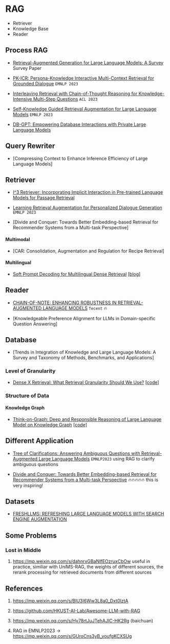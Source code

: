 # RAG

- Retriever
- Knowledge Base
- Reader

## Process RAG

- [Retrieval-Augmented Generation for Large Language Models: A Survey](https://arxiv.org/abs/2312.10997.pdf) Survey Paper

- [PK-ICR: Persona-Knowledge Interactive Multi-Context Retrieval for Grounded Dialogue](https://aclanthology.org/2023.emnlp-main.1020.pdf) `EMNLP 2023`

- [Interleaving Retrieval with Chain-of-Thought Reasoning for Knowledge-Intensive Multi-Step Questions](https://aclanthology.org/2023.acl-long.557.pdf) `ACL 2023`

- [Self-Knowledge Guided Retrieval Augmentation for Large Language Models](https://aclanthology.org/2023.findings-emnlp.691/) `EMNLP 2023`

- [DB-GPT: Empowering Database Interactions with Private Large Language Models](https://arxiv.org/pdf/2312.17449.pdf)

## Query Rewriter

- [Compressing Context to Enhance Inference Efficiency of Large Language Models]

## Retriever

- [I^3 Retriever: Incorporating Implicit Interaction in Pre-trained Language Models for Passage Retrieval](https://arxiv.org/abs/2306.02371)

- [Learning Retrieval Augmentation for Personalized Dialogue Generation](https://aclanthology.org/2023.emnlp-main.154.pdf) `EMNLP 2023`

- [Divide and Conquer: Towards Better Embedding-based Retrieval for Recommender Systems from a Multi-task Perspective]


#### Multimodal

- [CAR: Consolidation, Augmentation and Regulation for Recipe Retrieval]

#### Multilingual

- [Soft Prompt Decoding for Multilingual Dense Retrieval](https://arxiv.org/abs/2305.09025) [[blog]](https://mp.weixin.qq.com/s/oF86LV4injWZBoRzc37QMg)


## Reader

- [CHAIN-OF-NOTE: ENHANCING ROBUSTNESS IN RETRIEVAL-AUGMENTED LANGUAGE MODELS](https://arxiv.org/pdf/2311.09210.pdf) `Tecent` :fire:

- [Knowledgeable Preference Alignment for LLMs in Domain-specific Question Answering]

## Database

- [Trends in Integration of Knowledge and Large Language Models: A Survey and Taxonomy of Methods, Benchmarks, and Applications]

### Level of Granularity

- [Dense X Retrieval: What Retrieval Granularity Should We Use?](https://arxiv.org/pdf/2312.06648.pd) [[code]](https://github.com/chentong0/factoid-wiki/)

### Structure of Data

#### Knowledge Graph

- [Think-on-Graph: Deep and Responsible Reasoning of Large Language Model on Knowledge Graph](https://arxiv.org/pdf/2307.07697.pdf)  [[code]](https://github.com/IDEA-FinAI/ToG)


## Different Application

- [Tree of Clarifications: Answering Ambiguous Questions with Retrieval-Augmented Large Language Models](https://aclanthology.org/2023.emnlp-main.63.pdf) `EMNLP2023` using RAG to clarify ambiguous questions

- [Divide and Conquer: Towards Better Embedding-based Retrieval for Recommender Systems from a Multi-task Perspective](https://mp.weixin.qq.com/s/dc4xsFj1SWB1zNVNGp8qqA) :fire::fire::fire::fire::fire: this is very inspiring!

## Datasets

- [FRESHLLMS: REFRESHING LARGE LANGUAGE MODELS WITH SEARCH ENGINE AUGMENTATION](https://arxiv.org/pdf/2310.03214.pdf)

## Some Problems

### Lost in Middle

1. https://mp.weixin.qq.com/s/dahnrxGBaNIfEOzruxCbOw useful in practice, similiar with UniMS-RAG, the weights of different sources, the rerank processing for retrieved documents from different sources

## References

1. https://mp.weixin.qq.com/s/BlU3I6Ww3L8a0_Dxt0lztA

2. https://github.com/HKUST-AI-Lab/Awesome-LLM-with-RAG

3. https://mp.weixin.qq.com/s/Hy78rtJuJTehAJIC-HK2Rg (baichuan)

4. RAG in EMNLP2023 -> https://mp.weixin.qq.com/s/GUroCns3yB_voufgKCXSUg
